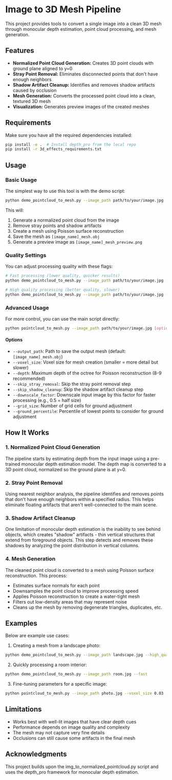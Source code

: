 # Image to 3D Mesh Pipeline

This project provides tools to convert a single image into a clean 3D mesh through monocular depth estimation, point cloud processing, and mesh generation.

## Features

- **Normalized Point Cloud Generation:** Creates 3D point clouds with ground plane aligned to y=0
- **Stray Point Removal:** Eliminates disconnected points that don't have enough neighbors
- **Shadow Artifact Cleanup:** Identifies and removes shadow artifacts caused by occlusion
- **Mesh Generation:** Converts the processed point cloud into a clean, textured 3D mesh
- **Visualization:** Generates preview images of the created meshes

## Requirements

Make sure you have all the required dependencies installed:

```bash
pip install -e .  # Install depth_pro from the local repo
pip install -r 3d_effects_requirements.txt
```

## Usage

### Basic Usage

The simplest way to use this tool is with the demo script:

```bash
python demo_pointcloud_to_mesh.py --image_path path/to/your/image.jpg
```

This will:
1. Generate a normalized point cloud from the image
2. Remove stray points and shadow artifacts
3. Create a mesh using Poisson surface reconstruction
4. Save the mesh as `[image_name]_mesh.obj`
5. Generate a preview image as `[image_name]_mesh_preview.png`

### Quality Settings

You can adjust processing quality with these flags:

```bash
# Fast processing (lower quality, quicker results)
python demo_pointcloud_to_mesh.py --image_path path/to/your/image.jpg --fast

# High quality processing (better quality, slower)
python demo_pointcloud_to_mesh.py --image_path path/to/your/image.jpg --high_quality
```

### Advanced Usage

For more control, you can use the main script directly:

```bash
python pointcloud_to_mesh.py --image_path path/to/your/image.jpg [options]
```

#### Options

- `--output_path`: Path to save the output mesh (default: `[image_name]_mesh.obj`)
- `--voxel_size`: Voxel size for mesh creation (smaller = more detail but slower)
- `--depth`: Maximum depth of the octree for Poisson reconstruction (8-9 recommended)
- `--skip_stray_removal`: Skip the stray point removal step
- `--skip_shadow_cleanup`: Skip the shadow artifact cleanup step
- `--downscale_factor`: Downscale input image by this factor for faster processing (e.g., 0.5 = half size)
- `--grid_size`: Number of grid cells for ground adjustment
- `--ground_percentile`: Percentile of lowest points to consider for ground adjustment

## How It Works

### 1. Normalized Point Cloud Generation

The pipeline starts by estimating depth from the input image using a pre-trained monocular depth estimation model. The depth map is converted to a 3D point cloud, normalized so the ground plane is at y=0.

### 2. Stray Point Removal

Using nearest neighbor analysis, the pipeline identifies and removes points that don't have enough neighbors within a specified radius. This helps eliminate floating artifacts that aren't well-connected to the main scene.

### 3. Shadow Artifact Cleanup

One limitation of monocular depth estimation is the inability to see behind objects, which creates "shadow" artifacts - thin vertical structures that extend from foreground objects. This step detects and removes these shadows by analyzing the point distribution in vertical columns.

### 4. Mesh Generation

The cleaned point cloud is converted to a mesh using Poisson surface reconstruction. This process:
- Estimates surface normals for each point
- Downsamples the point cloud to improve processing speed
- Applies Poisson reconstruction to create a water-tight mesh
- Filters out low-density areas that may represent noise
- Cleans up the mesh by removing degenerate triangles, duplicates, etc.

## Examples

Below are example use cases:

1. Creating a mesh from a landscape photo:
```bash
python demo_pointcloud_to_mesh.py --image_path landscape.jpg --high_quality
```

2. Quickly processing a room interior:
```bash
python demo_pointcloud_to_mesh.py --image_path room.jpg --fast
```

3. Fine-tuning parameters for a specific image:
```bash
python pointcloud_to_mesh.py --image_path photo.jpg --voxel_size 0.03 --depth 9 --downscale_factor 0.8
```

## Limitations

- Works best with well-lit images that have clear depth cues
- Performance depends on image quality and complexity
- The mesh may not capture very fine details
- Occlusions can still cause some artifacts in the final mesh

## Acknowledgments

This project builds upon the img_to_normalized_pointcloud.py script and uses the depth_pro framework for monocular depth estimation. 